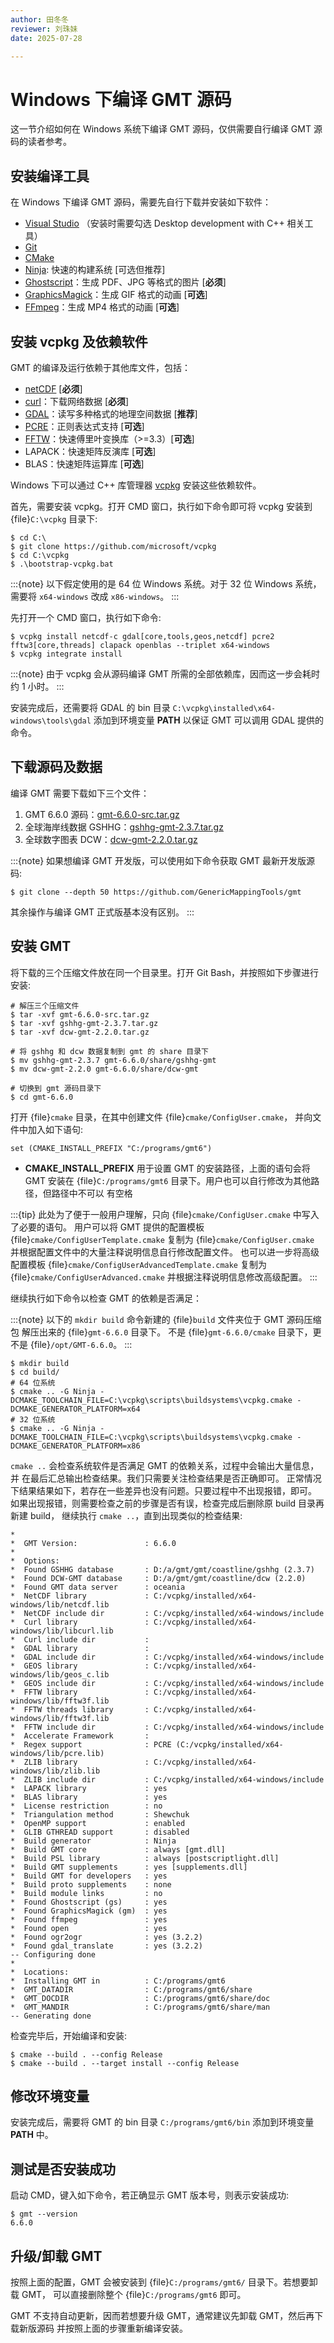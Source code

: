 ```yaml
---
author: 田冬冬
reviewer: 刘珠妹
date: 2025-07-28

---
```


# Windows 下编译 GMT 源码

这一节介绍如何在 Windows 系统下编译 GMT 源码，仅供需要自行编译 GMT 源码的读者参考。

## 安装编译工具

在 Windows 下编译 GMT 源码，需要先自行下载并安装如下软件：

- [Visual Studio](https://visualstudio.microsoft.com/zh-hans/) （安装时需要勾选 Desktop development with C++ 相关工具）
- [Git](https://git-scm.com/downloads)
- [CMake](https://cmake.org/download/)
- [Ninja](https://ninja-build.org/): 快速的构建系统 [可选但推荐]
- [Ghostscript](https://www.ghostscript.com/)：生成 PDF、JPG 等格式的图片 [**必须**]
- [GraphicsMagick](http://www.graphicsmagick.org)：生成 GIF 格式的动画 [**可选**]
- [FFmpeg](http://www.ffmpeg.org/)：生成 MP4 格式的动画 [**可选**]

## 安装 vcpkg 及依赖软件

GMT 的编译及运行依赖于其他库文件，包括：

- [netCDF](https://www.unidata.ucar.edu/software/netcdf/) [**必须**]
- [curl](https://curl.haxx.se/)：下载网络数据 [**必须**]
- [GDAL](https://www.gdal.org/)：读写多种格式的地理空间数据 [**推荐**]
- [PCRE](https://www.pcre.org/)：正则表达式支持 [**可选**]
- [FFTW](http://www.fftw.org/)：快速傅里叶变换库（>=3.3）[**可选**]
- LAPACK：快速矩阵反演库 [**可选**]
- BLAS：快速矩阵运算库 [**可选**]

Windows 下可以通过 C++ 库管理器 [vcpkg](https://vcpkg.io) 安装这些依赖软件。

首先，需要安装 vcpkg。打开 CMD 窗口，执行如下命令即可将 vcpkg 安装到 {file}`C:\vcpkg`
目录下:

```
$ cd C:\
$ git clone https://github.com/microsoft/vcpkg
$ cd C:\vcpkg
$ .\bootstrap-vcpkg.bat
```

:::{note}
以下假定使用的是 64 位 Windows 系统。对于 32 位 Windows 系统，需要将
`x64-windows` 改成 `x86-windows`。
:::

先打开一个 CMD 窗口，执行如下命令:

```
$ vcpkg install netcdf-c gdal[core,tools,geos,netcdf] pcre2 fftw3[core,threads] clapack openblas --triplet x64-windows
$ vcpkg integrate install
```

:::{note}
由于 vcpkg 会从源码编译 GMT 所需的全部依赖库，因而这一步会耗时约 1 小时。
:::

安装完成后，还需要将 GDAL 的 bin 目录 `C:\vcpkg\installed\x64-windows\tools\gdal`
添加到环境变量 **PATH** 以保证 GMT 可以调用 GDAL 提供的命令。

## 下载源码及数据

编译 GMT 需要下载如下三个文件：

1. GMT 6.6.0 源码：[gmt-6.6.0-src.tar.gz](https://github.com/GenericMappingTools/gmt/releases/download/6.6.0/gmt-6.6.0-src.tar.gz)
2. 全球海岸线数据 GSHHG：[gshhg-gmt-2.3.7.tar.gz](https://github.com/GenericMappingTools/gshhg-gmt/releases/download/2.3.7/gshhg-gmt-2.3.7.tar.gz)
3. 全球数字图表 DCW：[dcw-gmt-2.2.0.tar.gz](https://github.com/GenericMappingTools/dcw-gmt/releases/download/2.2.0/dcw-gmt-2.2.0.tar.gz)

:::{note}
如果想编译 GMT 开发版，可以使用如下命令获取 GMT 最新开发版源码:

```
$ git clone --depth 50 https://github.com/GenericMappingTools/gmt
```

其余操作与编译 GMT 正式版基本没有区别。
:::

## 安装 GMT

将下载的三个压缩文件放在同一个目录里。打开 Git Bash，并按照如下步骤进行安装:

```
# 解压三个压缩文件
$ tar -xvf gmt-6.6.0-src.tar.gz
$ tar -xvf gshhg-gmt-2.3.7.tar.gz
$ tar -xvf dcw-gmt-2.2.0.tar.gz

# 将 gshhg 和 dcw 数据复制到 gmt 的 share 目录下
$ mv gshhg-gmt-2.3.7 gmt-6.6.0/share/gshhg-gmt
$ mv dcw-gmt-2.2.0 gmt-6.6.0/share/dcw-gmt

# 切换到 gmt 源码目录下
$ cd gmt-6.6.0
```

打开 {file}`cmake` 目录，在其中创建文件 {file}`cmake/ConfigUser.cmake`，
并向文件中加入如下语句:

```
set (CMAKE_INSTALL_PREFIX "C:/programs/gmt6")
```

- **CMAKE_INSTALL_PREFIX** 用于设置 GMT 的安装路径，上面的语句会将 GMT 安装在
  {file}`C:/programs/gmt6` 目录下。用户也可以自行修改为其他路径，但路径中不可以
  有空格

:::{tip}
此处为了便于一般用户理解，只向 {file}`cmake/ConfigUser.cmake` 中写入了必要的语句。
用户可以将 GMT 提供的配置模板 {file}`cmake/ConfigUserTemplate.cmake` 复制为
{file}`cmake/ConfigUser.cmake` 并根据配置文件中的大量注释说明信息自行修改配置文件。
也可以进一步将高级配置模板 {file}`cmake/ConfigUserAdvancedTemplate.cmake` 复制为
{file}`cmake/ConfigUserAdvanced.cmake` 并根据注释说明信息修改高级配置。
:::

继续执行如下命令以检查 GMT 的依赖是否满足：

:::{note}
以下的 `mkdir build` 命令新建的 {file}`build` 文件夹位于 GMT 源码压缩包
解压出来的 {file}`gmt-6.6.0` 目录下。
不是 {file}`gmt-6.6.0/cmake` 目录下，更不是 {file}`/opt/GMT-6.6.0`。
:::

```
$ mkdir build
$ cd build/
# 64 位系统
$ cmake .. -G Ninja -DCMAKE_TOOLCHAIN_FILE=C:\vcpkg\scripts\buildsystems\vcpkg.cmake -DCMAKE_GENERATOR_PLATFORM=x64
# 32 位系统
$ cmake .. -G Ninja -DCMAKE_TOOLCHAIN_FILE=C:\vcpkg\scripts\buildsystems\vcpkg.cmake -DCMAKE_GENERATOR_PLATFORM=x86
```

`cmake ..` 会检查系统软件是否满足 GMT 的依赖关系，过程中会输出大量信息，并
在最后汇总输出检查结果。我们只需要关注检查结果是否正确即可。
正常情况下结果结果如下，若存在一些差异也没有问题。只要过程中不出现报错，即可。
如果出现报错，则需要检查之前的步骤是否有误，检查完成后删除原 build 目录再新建 build，
继续执行 `cmake ..`，直到出现类似的检查结果:

```
*
*  GMT Version:               : 6.6.0
*
*  Options:
*  Found GSHHG database       : D:/a/gmt/gmt/coastline/gshhg (2.3.7)
*  Found DCW-GMT database     : D:/a/gmt/gmt/coastline/dcw (2.2.0)
*  Found GMT data server      : oceania
*  NetCDF library             : C:/vcpkg/installed/x64-windows/lib/netcdf.lib
*  NetCDF include dir         : C:/vcpkg/installed/x64-windows/include
*  Curl library               : C:/vcpkg/installed/x64-windows/lib/libcurl.lib
*  Curl include dir           :
*  GDAL library               :
*  GDAL include dir           : C:/vcpkg/installed/x64-windows/include
*  GEOS library               : C:/vcpkg/installed/x64-windows/lib/geos_c.lib
*  GEOS include dir           : C:/vcpkg/installed/x64-windows/include
*  FFTW library               : C:/vcpkg/installed/x64-windows/lib/fftw3f.lib
*  FFTW threads library       : C:/vcpkg/installed/x64-windows/lib/fftw3f.lib
*  FFTW include dir           : C:/vcpkg/installed/x64-windows/include
*  Accelerate Framework       :
*  Regex support              : PCRE (C:/vcpkg/installed/x64-windows/lib/pcre.lib)
*  ZLIB library               : C:/vcpkg/installed/x64-windows/lib/zlib.lib
*  ZLIB include dir           : C:/vcpkg/installed/x64-windows/include
*  LAPACK library             : yes
*  BLAS library               : yes
*  License restriction        : no
*  Triangulation method       : Shewchuk
*  OpenMP support             : enabled
*  GLIB GTHREAD support       : disabled
*  Build generator            : Ninja
*  Build GMT core             : always [gmt.dll]
*  Build PSL library          : always [postscriptlight.dll]
*  Build GMT supplements      : yes [supplements.dll]
*  Build GMT for developers   : yes
*  Build proto supplements    : none
*  Build module links         : no
*  Found Ghostscript (gs)     : yes
*  Found GraphicsMagick (gm)  : yes
*  Found ffmpeg               : yes
*  Found open                 : yes
*  Found ogr2ogr              : yes (3.2.2)
*  Found gdal_translate       : yes (3.2.2)
-- Configuring done
*
*  Locations:
*  Installing GMT in          : C:/programs/gmt6
*  GMT_DATADIR                : C:/programs/gmt6/share
*  GMT_DOCDIR                 : C:/programs/gmt6/share/doc
*  GMT_MANDIR                 : C:/programs/gmt6/share/man
-- Generating done
```

检查完毕后，开始编译和安装:

```
$ cmake --build . --config Release
$ cmake --build . --target install --config Release
```

## 修改环境变量

安装完成后，需要将 GMT 的 bin 目录 `C:/programs/gmt6/bin` 添加到环境变量
**PATH** 中。

## 测试是否安装成功

启动 CMD，键入如下命令，若正确显示 GMT 版本号，则表示安装成功:

```
$ gmt --version
6.6.0
```

## 升级/卸载 GMT

按照上面的配置，GMT 会被安装到 {file}`C:/programs/gmt6/` 目录下。若想要卸载 GMT，
可以直接删除整个 {file}`C:/programs/gmt6` 即可。

GMT 不支持自动更新，因而若想要升级 GMT，通常建议先卸载 GMT，然后再下载新版源码
并按照上面的步骤重新编译安装。
